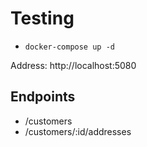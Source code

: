 # Testing

- `docker-compose up -d`

Address: http://localhost:5080

## Endpoints

- /customers
- /customers/:id/addresses